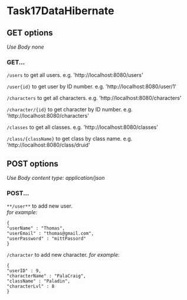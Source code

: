 # Task17DataHibernate

## GET options
*Use Body none*

### GET...    
`/users` to get all users.
e.g. 'http://localhost:8080/users'

`/user{id}` to get user by ID number.
e.g. 'http://localhost:8080/user/1'

`/characters` to get all characters.
e.g. 'http://localhost:8080/characters'

`/character/{id}` to get character by ID number.
e.g. 'http://localhost:8080/characters'

`/classes` to get all classes.
e.g. 'http://localhost:8080/classes'

`/class/{className}` to get class by class name.
e.g. 'http://localhost:8080/class/druid'


## POST options
*Use Body content type: application/json*

### POST...
`**/user**` to add new user.    
*for example:*    
```
{
"userName" : "Thomas",
"userEmail" : "thomas@gmail.com",
"userPassword" : "mittPassord"
}
```

`/character` to add new character.
*for example:*     
```
{
"userID" : 9,
"characterName" : "PalaCraig",
"className" : "Paladin",
"characterLvl" : 8
}
```
